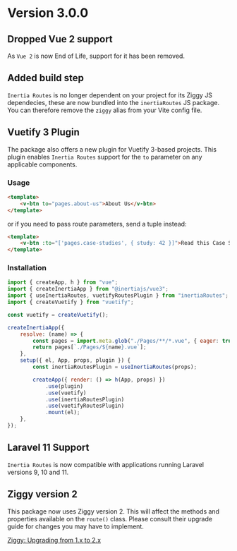 # Version 3.0.0

## Dropped Vue 2 support

As `Vue 2` is now End of Life, support for it has been removed.

## Added build step

`Inertia Routes` is no longer dependent on your project for its Ziggy JS dependecies, these are now bundled into the `inertiaRoutes` JS package. You can therefore remove the `ziggy` alias from your Vite config file.

## Vuetify 3 Plugin

The package also offers a new plugin for Vuetify 3-based projects. This plugin enables `Inertia Routes` support for the `to` parameter on any applicable components.

### Usage

```html
<template>
	<v-btn to="pages.about-us">About Us</v-btn>
</template>
```

or if you need to pass route parameters, send a tuple instead:

```html
<template>
	<v-btn :to="['pages.case-studies', { study: 42 }]">Read this Case Study</v-btn>
</template>
```

### Installation

```js
import { createApp, h } from "vue";
import { createInertiaApp } from "@inertiajs/vue3";
import { useInertiaRoutes, vuetifyRoutesPlugin } from "inertiaRoutes";
import { createVuetify } from "vuetify";

const vuetify = createVuetify();

createInertiaApp({
	resolve: (name) => {
		const pages = import.meta.glob("./Pages/**/*.vue", { eager: true });
		return pages[`./Pages/${name}.vue`];
	},
	setup({ el, App, props, plugin }) {
		const inertiaRoutesPlugin = useInertiaRoutes(props);

		createApp({ render: () => h(App, props) })
			.use(plugin)
			.use(vuetify)
			.use(inertiaRoutesPlugin)
			.use(vuetifyRoutesPlugin)
			.mount(el);
	},
});
```

## Laravel 11 Support

`Inertia Routes` is now compatible with applications running Laravel versions 9, 10 and 11.

## Ziggy version 2

This package now uses Ziggy version 2. This will affect the methods and properties available on the `route()` class. Please consult their upgrade guide for changes you may have to implement.

[Ziggy: Upgrading from 1.x to 2.x](https://github.com/tighten/ziggy/blob/2.x/UPGRADING.md#upgrading-from-1x-to-2x)
